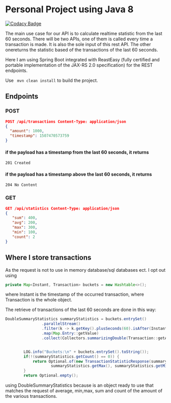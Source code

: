
# Personal Project using Java 8
[![Codacy Badge](https://api.codacy.com/project/badge/Grade/05eadedc787545b585016a5260e247b9)](https://www.codacy.com/app/justpolidor/transactionapp?utm_source=github.com&amp;utm_medium=referral&amp;utm_content=justpolidor/transactionapp&amp;utm_campaign=Badge_Grade)

The main use case for our API is to calculate realtime statistic from the last 60 seconds. There will be two APIs, one of them is called every time a transaction is made. It is also the sole input of this rest API. The other onereturns the statistic based of the transactions of the last 60 seconds.

Here I am using Spring Boot integrated with ReastEasy (fully certified and portable implementation of the JAX-RS 2.0 specification) for the REST endpoints. 

Use ``` mvn clean install``` to build the project.

## Endpoints
### POST
```json
POST /api/transactions Content-Type: application/json
{
  "amount": 1000,
  "timestamp": 1507470573759
}
```
#### if the payload has a timestamp from the last 60 seconds, it returns
```
201 Created
```

#### if the payload has a timestamp above the last 60 seconds, it returns
```
204 No Content
```

### GET
```json
GET /api/statistics Content-Type: application/json
{
   "sum": 400,
   "avg": 200,
   "max": 300,
   "min": 100,
   "count": 2
}
```

## Where I store transactions

As the request is not to use in memory database/sql databases ect. I opt out using 
```java
private Map<Instant, Transaction> buckets = new Hashtable<>();
```
where Instant is the timestamp of the occurred transaction, where Transaction is the whole object.

The retrieve of transactions of the last 60 seconds are done in this way:
```java
DoubleSummaryStatistics summaryStatistics = buckets.entrySet()
                .parallelStream()
                .filter(k -> k.getKey().plusSeconds(60).isAfter(Instant.now()))
                .map(Map.Entry::getValue)
                .collect(Collectors.summarizingDouble(Transaction::getAmount));


        LOG.info("Buckets:\n" + buckets.entrySet().toString());
        if(!(summaryStatistics.getCount() == 0)) {
            return Optional.of(new TransactionStatisticResponse(summaryStatistics.getSum(), summaryStatistics.getAverage(),
                    summaryStatistics.getMax(), summaryStatistics.getMin(), summaryStatistics.getCount()));
        }
        return Optional.empty();
```
using DoubleSummaryStatistics because is an object ready to use that matches the request of average, min,max, sum and count of the amount of the various transactions. 
